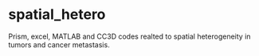 # spatial_hetero
Prism, excel, MATLAB and CC3D codes realted to spatial heterogeneity in tumors and cancer metastasis.
